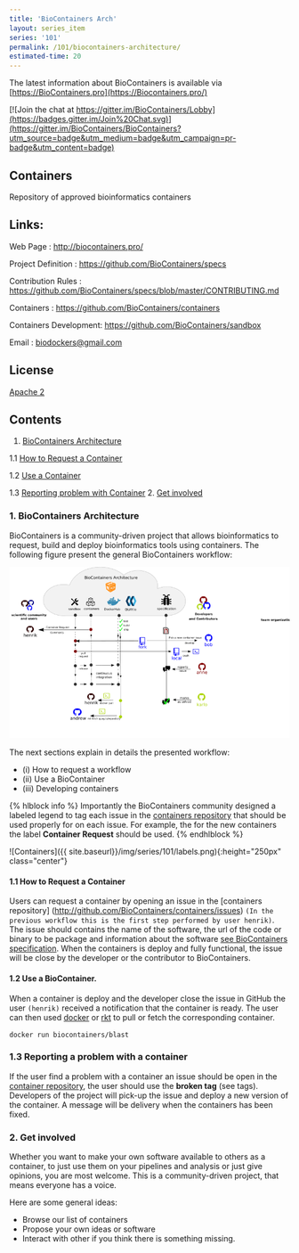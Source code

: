 ```yaml
---
title: 'BioContainers Arch'
layout: series_item
series: '101'
permalink: /101/biocontainers-architecture/
estimated-time: 20
---
```


The latest information about BioContainers is available via [https://BioContainers.pro](https://Biocontainers.pro/)


[![Join the chat at https://gitter.im/BioContainers/Lobby](https://badges.gitter.im/Join%20Chat.svg)](https://gitter.im/BioContainers/BioContainers?utm_source=badge&utm_medium=badge&utm_campaign=pr-badge&utm_content=badge)


Containers
--------
Repository of approved bioinformatics containers

Links:
-------
Web Page              : http://biocontainers.pro/

Project Definition    : https://github.com/BioContainers/specs

Contribution Rules    : https://github.com/BioContainers/specs/blob/master/CONTRIBUTING.md

Containers            : https://github.com/BioContainers/containers

Containers Development: https://github.com/BioContainers/sandbox

Email                 : biodockers@gmail.com

License
----------

[Apache 2](http://www.apache.org/licenses/LICENSE-2.0)

Contents
----------

 1. [BioContainers Architecture](#1-biocontainers-architecture)

  1.1 [How to Request a Container](#11-how-to-request-a-container)

  1.2 [Use a Container](#12-use-a-bioContainer.)

  1.3 [Reporting problem with Container](#13-reporting-a-problem-with-a-container)
 2. [Get involved](#41-get-involved)


### 1. BioContainers Architecture

BioContainers is a community-driven project that allows bioinformatics to request, build and deploy bioinformatics tools using containers. The following figure
present the general BioContainers workflow:

![What is Container](https://raw.githubusercontent.com/BioContainers/specs/master/imgs/workflow.png)

The next sections explain in details the presented workflow:

 * (i) How to request a workflow
 * (ii) Use a BioContainer
 * (iii) Developing containers

{% hlblock info %}
Importantly the BioContainers community designed a labeled legend to tag each issue in the [containers repository](http://github.com/BioContainers/containers/issues) that should be used properly for
on each issue. For example, the for the new containers the label **Container Request** should be used.
{% endhlblock %}

![Containers]({{ site.baseurl}}/img/series/101/labels.png){:height="250px" class="center"}

#### 1.1 How to Request a Container

Users can request a container by opening an issue in the [containers repository] (http://github.com/BioContainers/containers/issues) `(In the previous workflow this is the first step performed by user henrik)`. The issue
should contains the name of the software, the url of the code or binary to be package and information about the software [see BioContainers specification](http://github.com/BioContainers/container-specs.md). When the containers
is deploy and fully functional, the issue will be close by the developer or the contributor to BioContainers.

#### 1.2 Use a BioContainer.

When a container is deploy and the developer close the issue in GitHub the user `(henrik)` received a notification that the container is ready.
The user can then used [docker](http://www.docker.com) or [rkt](https://coreos.com/rkt/docs/latest/) to pull or fetch the corresponding container.

~~~
docker run biocontainers/blast
~~~

### 1.3 Reporting a problem with a container

If the user find a problem with a container an issue should be open in
the [container repository](https://github.com/BioContainers/containers/issues), the user should use the **broken tag** (see tags). Developers of
the project will pick-up the issue and deploy a new version of the container. A message will be delivery when the containers has been fixed.


### 2. Get involved

Whether you want to make your own software available to others as a container, to just use them on your pipelines and analysis or just give opinions, you are most welcome. This is a community-driven project, that means everyone has a voice.

Here are some general ideas:

* Browse our list of containers
* Propose your own ideas or software
* Interact with other if you think there is something missing.
